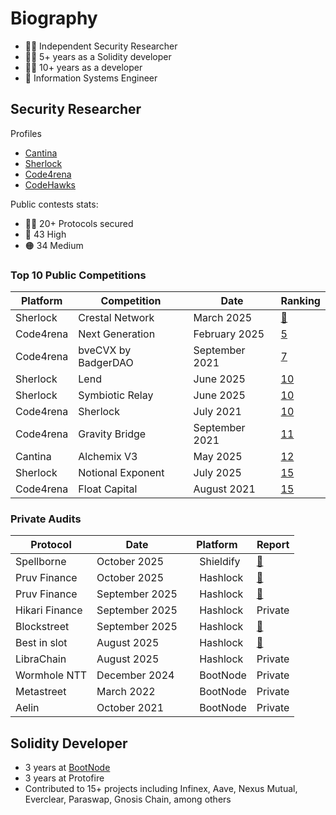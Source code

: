 # Biography
- 🕵️‍♂️ Independent Security Researcher
- 👷‍♂️ 5+ years as a Solidity developer
- 👨‍💻 10+ years as a developer
- 📖 Information Systems Engineer


## Security Researcher

Profiles
- [Cantina](https://cantina.xyz/u/patitonar)
- [Sherlock](https://audits.sherlock.xyz/watson/patitonar)
- [Code4rena](https://code4rena.com/@patitonar)
- [CodeHawks](https://profiles.cyfrin.io/u/patitonar)

Public contests stats:
- 🕵️‍♂️ 20+ Protocols secured
- 🔴 43 High
- 🟠 34 Medium

### Top 10 Public Competitions

|Platform|Competition|Date|Ranking|
|--|------------|----|-------|
|Sherlock|Crestal Network|March 2025|[🥉](https://audits.sherlock.xyz/contests/755/leaderboard)|
|Code4rena|Next Generation|February 2025|[5](https://code4rena.com/audits/2025-01-next-generation)|
|Code4rena|bveCVX by BadgerDAO|September 2021|[7](https://code4rena.com/audits/2021-09-bvecvx-by-badgerdao-contest)|
|Sherlock|Lend|June 2025|[10](https://audits.sherlock.xyz/contests/908)|
|Sherlock|Symbiotic Relay|June 2025|[10](https://audits.sherlock.xyz/contests/967/leaderboard)|
|Code4rena|Sherlock|July 2021|[10](https://code4rena.com/audits/2021-07-sherlock-contest)|
|Code4rena|Gravity Bridge|September 2021|[11](https://code4rena.com/audits/2021-08-gravity-bridge-contest)|
|Cantina|Alchemix V3|May 2025|[12](https://cantina.xyz/competitions/e68909e6-3491-4a94-a707-ecf0c89cf72a/leaderboard)|
|Sherlock|Notional Exponent|July 2025|[15](https://audits.sherlock.xyz/contests/1001/leaderboard)|
|Code4rena|Float Capital|August 2021|[15](https://code4rena.com/audits/2021-08-float-capital-contest)|

### Private Audits


|Protocol|Date|Platform|Report|
|--|------------|----|-------|
|Spellborne|October 2025|<img src="https://github.com/user-attachments/assets/f93e487b-a9e7-4249-8256-e2e5b739c8e9" width=15 height=15> Shieldify|[📄](https://github.com/shieldify-security/audits-portfolio/blob/main/reports/Spellborne-Security-Review.pdf)|
|Pruv Finance|October 2025|<img src="https://github.com/user-attachments/assets/b2f1283e-b952-4b40-ac7e-5b717c406fea" width=15 height=15> Hashlock|[📄](https://hashlock.com/wp-content/uploads/2025/10/Pruv-Finance-2nd-Smart-Contract-Audit-Report-Final-Report-v2.pdf)|
|Pruv Finance|September 2025|<img src="https://github.com/user-attachments/assets/b2f1283e-b952-4b40-ac7e-5b717c406fea" width=15 height=15> Hashlock|[📄](https://hashlock.com/wp-content/uploads/2025/10/Pruv-Finance-Smart-Contract-Audit-Report-Final-Report-v1.pdf)|
|Hikari Finance|September 2025|<img src="https://github.com/user-attachments/assets/b2f1283e-b952-4b40-ac7e-5b717c406fea" width=15 height=15> Hashlock|Private|
|Blockstreet|September 2025| <img src="https://github.com/user-attachments/assets/b2f1283e-b952-4b40-ac7e-5b717c406fea" width=15 height=15> Hashlock|[📄](https://hashlock.com/wp-content/uploads/2025/09/Blockstreet-2nd-Smart-Contract-Audit-Report-Final-Report-v1.pdf)|
|Best in slot|August 2025|<img src="https://github.com/user-attachments/assets/b2f1283e-b952-4b40-ac7e-5b717c406fea" width=15 height=15> Hashlock|[📄](https://hashlock.com/wp-content/uploads/2025/09/Best-in-slot-Smart-Contract-Audit-Report-Final-Report-v3.pdf)|
|LibraChain|August 2025|<img src="https://github.com/user-attachments/assets/b2f1283e-b952-4b40-ac7e-5b717c406fea" width=15 height=15> Hashlock|Private|
|Wormhole NTT|December 2024|<img src="https://github.com/user-attachments/assets/09bdb386-3849-4895-af9a-75c8c5b5908a" width=15 height=15> BootNode|Private|
|Metastreet|March 2022|<img src="https://github.com/user-attachments/assets/09bdb386-3849-4895-af9a-75c8c5b5908a" width=15 height=15> BootNode|Private|
|Aelin|October 2021|<img src="https://github.com/user-attachments/assets/09bdb386-3849-4895-af9a-75c8c5b5908a" width=15 height=15> BootNode|Private|


## Solidity Developer

- 3 years at [BootNode](https://www.bootnode.dev/)
- 3 years at Protofire
- Contributed to 15+ projects including Infinex, Aave, Nexus Mutual, Everclear, Paraswap, Gnosis Chain, among others
